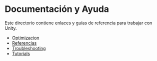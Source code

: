 # Documentación y Ayuda

Este directorio contiene enlaces y guías de referencia para trabajar con Unity.

- [Optimizacion](Optimizacion/README.md)
- [Referencias](Referencias/README.md)
- [Troubleshooting](Troubleshooting/README.md)
- [Tutorials](Tutorials/README.md)
